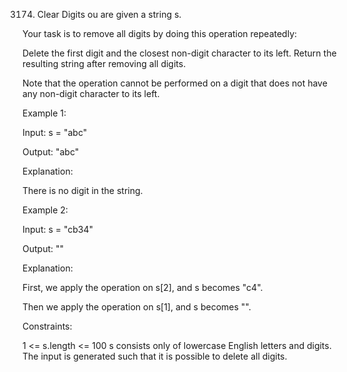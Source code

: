 3174. Clear Digits
      ou are given a string s.

Your task is to remove all digits by doing this operation repeatedly:

Delete the first digit and the closest non-digit character to its left.
Return the resulting string after removing all digits.

Note that the operation cannot be performed on a digit that does not have any non-digit character to its left.



Example 1:

Input: s = "abc"

Output: "abc"

Explanation:

There is no digit in the string.

Example 2:

Input: s = "cb34"

Output: ""

Explanation:

First, we apply the operation on s[2], and s becomes "c4".

Then we apply the operation on s[1], and s becomes "".



Constraints:

1 <= s.length <= 100
s consists only of lowercase English letters and digits.
The input is generated such that it is possible to delete all digits.